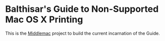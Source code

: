 Balthisar's Guide to Non-Supported Mac OS X Printing
====================================================

This is the [Middlemac][1] project to build the current incarnation of the
Guide.

 [1]: https://github.com/middlemac/middlemac
 
